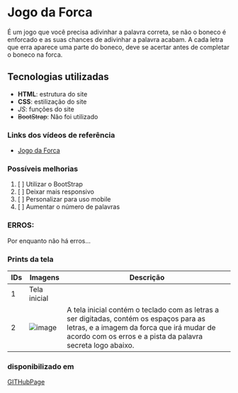 # Jogo da Forca

É um jogo que você precisa adivinhar a palavra correta, se não o boneco é enforcado e as suas chances de adivinhar a palavra acabam.
A cada letra que erra aparece uma parte do boneco, deve se acertar antes de completar o boneco na forca.

## Tecnologias utilizadas

- **HTML**: estrutura do site
- __CSS__: estilização do site
- *_JS_*: funções do site
- ~~BootStrap~~: Não foi utilizado

### Links dos vídeos de referência
- [Jogo da Forca]()

### Possíveis melhorias

1. [ ] Utilizar o BootStrap
2. [ ] Deixar mais responsivo
3. [ ] Personalizar para uso mobile
4. [ ] Aumentar o número de palavras

### ERROS:
Por enquanto não há erros...

### Prints da tela

| IDs | Imagens | Descrição 
|----|---------------|----------------|
| 1  | Tela inicial |  |
| 2  |![image](https://user-images.githubusercontent.com/101193963/162637247-d6ea77c2-2015-47c3-9604-e8dac75b0e36.png)| A tela inicial contém o teclado com as letras a ser digitadas, contém os espaços para as letras, e a imagem da forca que irá mudar de acordo com os erros e a pista da palavra secreta logo abaixo. |



### disponibilizado em
[GITHubPage](https://biularambo.github.io/applibras/)
